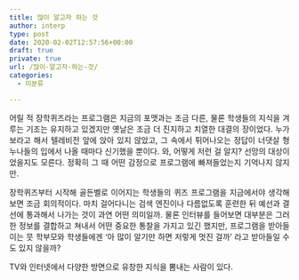 ```yaml
---
title: 많이 알고자 하는 것
author: interp
type: post
date: 2020-02-02T12:57:56+00:00
draft: true
private: true
url: /많이-알고자-하는-것/
categories:
  - 미분류

---
```

<p style="text-align: justify;">
  어릴 적 장학퀴즈라는 프로그램은 지금의 포맷과는 조금 다른, 물론 학생들의 지식을 겨루는 기조는 유지하고 있겠지만 옛날은 조금 더 진지하고 치열한 대결의 장이었다. 누가 보라고 해서 텔레비전 앞에 앉아 있지 않았고, 그 속에서 튀어나오는 정답이 너댓살 형 누나들의 입에서 나올 때마다 신기했을 뿐이다. 와, 어떻게 저런 걸 알지? 선망의 대상이었을지도 모른다. 정확히 그 때 어떤 감정으로 프로그램에 빠져들었는지 기억나지 않지만.
</p>

<p style="text-align: justify;">
  장학퀴즈부터 시작해 골든벨로 이어지는 학생들의 퀴즈 프로그램을 지금에서야 생각해 보면 조금 회의적이다. 마치 걸어다니는 검색 엔진이나 다름없도록 훈련한 뒤 예선과 결선에 통과해서 나가는 것이 과연 어떤 의미일까. 물론 인터뷰를 들어보면 대부분은 그러한 정보를 결합하고 쳐내서 어떤 중요한 통찰을 가지고 있긴 했지만, 프로그램을 받아들이는 뭇 학부모와 학생들에겐 ‘아 많이 알기만 하면 저렇게 멋진 걸까’ 라고 받아들일 수도 있지 않을까?
</p>

<p style="text-align: justify;">
  TV와 인터넷에서 다양한 방면으로 유창한 지식을 뽐내는 사람이 있다.
</p>